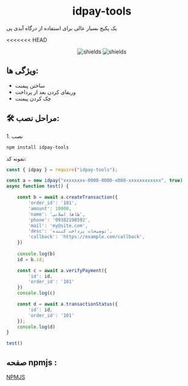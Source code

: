 <h1 align="center" id="title">idpay-tools</h1>

<p id="description">یک پکیج بسیار عالی برای استفاده از درگاه آیدی پی</p>

<<<<<<< HEAD
<p align="center"><img src="https://img.shields.io/badge/Version-1.0.3-blue" alt="shields"> <img src="https://img.shields.io/badge/License-MIT-blue" alt="shields"></p>

  

<h2>ویژگی ها:</h2>

*   ساختن پیمنت
*   وریفای کردن بعد از پرداخت
*   چک کردن پیمنت

<h2>🛠️ مراحل نصب:</h2>

<p>1. نصب</p>

```
npm install idpay-tools
```

<p> نمونه کد:</p>

```js
const { idpay } = require("idpay-tools");

const a = new idpay("xxxxxxxx-0000-0000-x000-xxxxxxxxxxxx", true)
async function test() {

    const b = await a.createTransaction({
        'order_id': '101',
        'amount': 10000,
        'name': 'طاها اصلانی',
        'phone': '09382198592',
        'mail': 'my@site.com',
        'desc': 'توضیحات پرداخت کننده',
        'callback': 'https://example.com/callback',
    })
    
    console.log(b)
    id = b.id;

    const c = await a.verifyPayment({
        'id': id,
        'order_id': '101'
    })
    console.log(c)

    const d = await a.transactionStatus({
        'id': id,
        'order_id': '101'
    });
    console.log(d)
}

test()
```

<h2>صفحه npmjs :</h2>
<a href="https://www.npmjs.com/package/idpay-tools" target="_blank">NPMJS</a>
